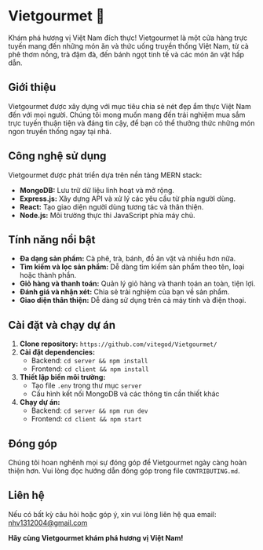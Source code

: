 # Vietgourmet 🍲

Khám phá hương vị Việt Nam đích thực! Vietgourmet là một cửa hàng trực tuyến mang đến những món ăn và thức uống truyền thống Việt Nam, từ cà phê thơm nồng, trà đậm đà, đến bánh ngọt tinh tế và các món ăn vặt hấp dẫn.

## Giới thiệu

Vietgourmet được xây dựng với mục tiêu chia sẻ nét đẹp ẩm thực Việt Nam đến với mọi người. Chúng tôi mong muốn mang đến trải nghiệm mua sắm trực tuyến thuận tiện và đáng tin cậy, để bạn có thể thưởng thức những món ngon truyền thống ngay tại nhà.

## Công nghệ sử dụng

Vietgourmet được phát triển dựa trên nền tảng MERN stack:

* **MongoDB:** Lưu trữ dữ liệu linh hoạt và mở rộng.
* **Express.js:** Xây dựng API và xử lý các yêu cầu từ phía người dùng.
* **React:** Tạo giao diện người dùng tương tác và thân thiện.
* **Node.js:** Môi trường thực thi JavaScript phía máy chủ.

## Tính năng nổi bật

* **Đa dạng sản phẩm:** Cà phê, trà, bánh, đồ ăn vặt và nhiều hơn nữa.
* **Tìm kiếm và lọc sản phẩm:** Dễ dàng tìm kiếm sản phẩm theo tên, loại hoặc thành phần.
* **Giỏ hàng và thanh toán:** Quản lý giỏ hàng và thanh toán an toàn, tiện lợi.
* **Đánh giá và nhận xét:** Chia sẻ trải nghiệm của bạn về sản phẩm.
* **Giao diện thân thiện:** Dễ dàng sử dụng trên cả máy tính và điện thoại.

## Cài đặt và chạy dự án

1. **Clone repository:** `https://github.com/vitegod/Vietgourmet/`
2. **Cài đặt dependencies:**
   * Backend: `cd server && npm install`
   * Frontend: `cd client && npm install`
3. **Thiết lập biến môi trường:** 
   * Tạo file `.env` trong thư mục `server`
   * Cấu hình kết nối MongoDB và các thông tin cần thiết khác
4. **Chạy dự án:**
   * Backend: `cd server && npm run dev`
   * Frontend: `cd client && npm start`

## Đóng góp

Chúng tôi hoan nghênh mọi sự đóng góp để Vietgourmet ngày càng hoàn thiện hơn. Vui lòng đọc hướng dẫn đóng góp trong file `CONTRIBUTING.md`.

## Liên hệ

Nếu có bất kỳ câu hỏi hoặc góp ý, xin vui lòng liên hệ qua email: nhv1312004@gmail.com

**Hãy cùng Vietgourmet khám phá hương vị Việt Nam!**
